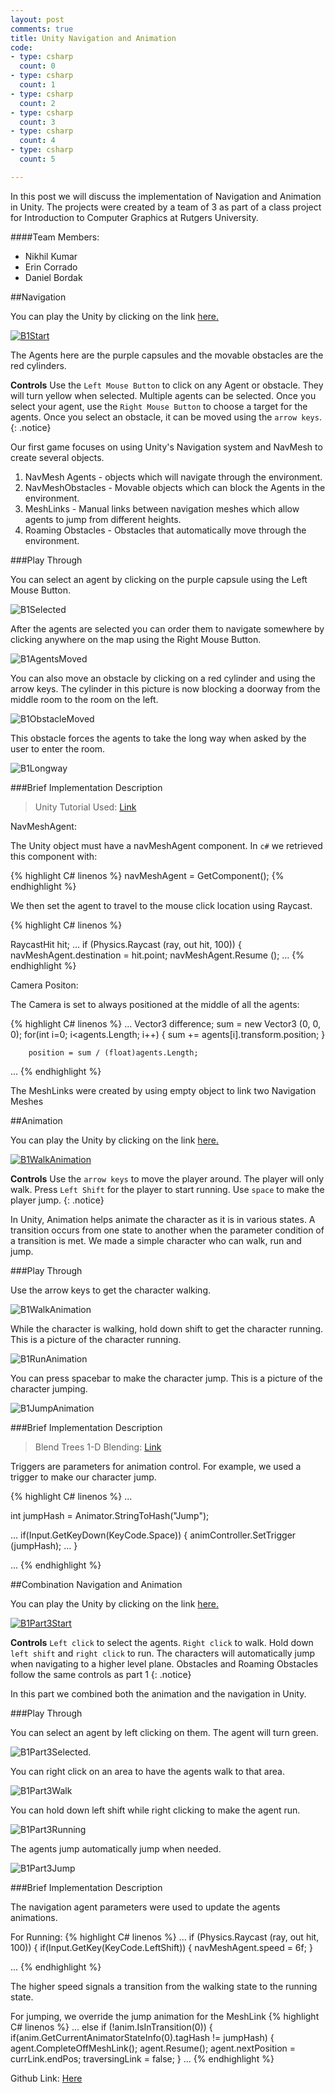 ```yaml
---
layout: post
comments: true
title: Unity Navigation and Animation 
code:
- type: csharp
  count: 0
- type: csharp
  count: 1
- type: csharp
  count: 2  
- type: csharp
  count: 3
- type: csharp
  count: 4
- type: csharp
  count: 5

---
```


In this post we will discuss the implementation of Navigation and Animation in
Unity. The projects were created by a team of 3 as part of a class project for Introduction to Computer Graphics at Rutgers University.

####Team Members:

* Nikhil Kumar
* Erin Corrado
* Daniel Bordak

##Navigation

You can play the Unity by clicking on the link 
<a href="/B1Part1Game.html"> here.</a>

<a href="/B1Part1Game.html"><img src="/images/Graphics/B1Start.png" alt="B1Start"/></a>

The Agents here are the purple capsules and the movable obstacles are the red
cylinders. 

<i class="fa fa-gamepad"></i> **Controls** 
Use the `Left Mouse Button` to click on any Agent or obstacle. They will turn
yellow when selected. Multiple agents can be selected. Once you select your
agent, use the `Right Mouse Button` to choose a target for the agents. Once you
select an obstacle, it can be moved using the `arrow keys`.
{: .notice}

Our first game focuses on using Unity's Navigation system and NavMesh to
create several objects. 

1. NavMesh Agents - objects which will navigate through the environment.
2. NavMeshObstacles - Movable objects which can block the Agents in the environment.
3. MeshLinks - Manual links between navigation meshes which allow agents to jump from
different heights.
4. Roaming Obstacles - Obstacles that automatically move through the
   environment.

###Play Through 

You can select an agent by clicking on the purple capsule using the Left Mouse
Button. 

<img src="/images/Graphics/B1Selected.png" alt="B1Selected"/>

After the agents are selected you can order them to navigate somewhere by
clicking anywhere on the map using the Right Mouse Button.

<img src="/images/Graphics/B1AgentsMoved.png" alt="B1AgentsMoved"/>

You can also move an obstacle by clicking on a red cylinder and using the arrow
keys. The cylinder in this picture is now blocking a doorway from the middle
room to the room on the left.

<img src="/images/Graphics/B1ObstacleMoved.png" alt="B1ObstacleMoved"/>

This obstacle forces the agents to take the long way when asked by the user to
enter the room.

<img src="/images/Graphics/B1LongWay.png" alt="B1Longway"/>

###Brief Implementation Description

<blockquote>
Unity Tutorial Used: <a
href="http://unity3d.com/learn/tutorials/topics/navigation"> Link </a>
</blockquote>

NavMeshAgent:

The  Unity object must have a navMeshAgent component. In `c#` we retrieved this component with:

{% highlight C# linenos %}
navMeshAgent = GetComponent<NavMeshAgent>();
{% endhighlight %}

We then set the agent to travel to the mouse click location using Raycast.

{% highlight C# linenos %}

RaycastHit hit;
...
if (Physics.Raycast (ray, out hit, 100)) {
	navMeshAgent.destination = hit.point;
	navMeshAgent.Resume ();
...
{% endhighlight %}

Camera Positon:

The Camera is set to always positioned at the middle of all the agents:

{% highlight C# linenos %}
...
Vector3 difference;
		sum = new Vector3 (0, 0, 0);
		for(int i=0; i<agents.Length; i++)
		{
			sum += agents[i].transform.position;
		}

		position = sum / (float)agents.Length;
...
{% endhighlight %}

The MeshLinks were created by using empty object to link two Navigation Meshes

##Animation

You can play the Unity by clicking on the link 
<a href="/B1Part2Game.html"> here.</a>

<a href="/B1Part2Game.html"><img src="/images/Graphics/B1WalkAnimation.png" alt="B1WalkAnimation"/></a>

<i class="fa fa-gamepad"></i> **Controls** 
Use the `arrow keys` to move the player around. The player will only walk.
Press `Left Shift` for the player to start running.  Use `space` to make the
player jump. 
{: .notice}

In Unity, Animation helps animate the character as it is in various states.
A transition occurs from one state to another when the parameter condition of a
transition is met. We made a simple character who can walk, run and jump.

###Play Through

Use the arrow keys to get the  character walking.

<img src="/images/Graphics/B1WalkAnimation.png" alt="B1WalkAnimation"/>

While the character is walking, hold down shift to get the character running. This is a picture of the character running.

<img src="/images/Graphics/B1RunAnimation.png" alt="B1RunAnimation"/>

You can press spacebar to make the character jump. This is a picture of the
character jumping.

<img src="/images/Graphics/B1JumpAnimation.png" alt="B1JumpAnimation"/>

###Brief Implementation Description

<blockquote>
Blend Trees 1-D Blending: <a
href="http://mecwarriors.com/2014/01/29/blend-trees-1-d-blending/"> Link </a>
</blockquote>



Triggers are parameters for animation control. For example, we used a trigger
to make our character jump.

{% highlight C# linenos %}
...

int jumpHash = Animator.StringToHash("Jump");

...
if(Input.GetKeyDown(KeyCode.Space))
		{
			animController.SetTrigger (jumpHash);
			...
		}

...
{% endhighlight %}


##Combination Navigation and Animation

You can play the Unity by clicking on the link 
<a href="/B1Part3Game.html"> here.</a>

<a href="/B1Part3Game.html"><img src="/images/Graphics/B1Part3Start.png" alt="B1Part3Start"/></a>

<i class="fa fa-gamepad"></i> **Controls** 
`Left click` to select the agents. `Right click` to walk.
Hold down `left shift` and `right click` to run.
The characters will automatically jump when navigating to a higher level plane.
Obstacles and Roaming Obstacles  follow the same controls as part 1 
{: .notice}

In this part we combined both the animation and the navigation in Unity.

###Play Through

You can select an agent by left clicking on them. The agent will turn green.

<img src="/images/Graphics/B1Part3Selected.png" alt="B1Part3Selected."/>

You can right click on an area to have the agents walk to that area.

<img src="/images/Graphics/B1Part3Walk.png" alt="B1Part3Walk"/>

You can hold down left shift while right clicking to make the agent run.

<img src="/images/Graphics/B1Part3Running.png" alt="B1Part3Running"/>

The agents jump automatically jump when needed.

<img src="/images/Graphics/B1Part3Jump.png" alt="B1Part3Jump"/>


###Brief Implementation Description

The navigation agent parameters were used to update the agents animations.

For Running:
{% highlight C# linenos %}
...
if (Physics.Raycast (ray, out hit, 100)) 
{
	if(Input.GetKey(KeyCode.LeftShift)) 
	{
		navMeshAgent.speed = 6f;
	}

...
{% endhighlight %}

The higher speed signals a transition from the walking state to the running
state.

For jumping, we override the jump animation for the MeshLink
{% highlight C# linenos %}
...
else if (!anim.IsInTransition(0)) {
	if(anim.GetCurrentAnimatorStateInfo(0).tagHash != jumpHash) {
		agent.CompleteOffMeshLink();
		agent.Resume();
		agent.nextPosition = currLink.endPos;
		traversingLink = false;
	}
...
{% endhighlight %}

<i class="fa fa-github-alt"></i> Github Link: <a href="https://github.com/CG-F15-9-Rutgers/UnityProjects/tree/master/BAssignments/B1"> Here </a>
